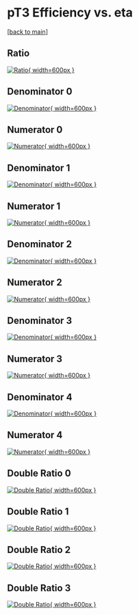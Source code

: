 # pT3 Efficiency vs. eta

[[back to main](./)]



## Ratio

[![Ratio](../mtv/var/pT3_loweta_0_0_eff_eta.png){ width=600px }](../mtv/var/pT3_loweta_0_0_eff_eta.pdf)

## Denominator 0

[![Denominator](../mtv/den/pT3_loweta_0_0_eff_eta_den0.png){ width=600px }](../mtv/den/pT3_loweta_0_0_eff_eta_den0.pdf)

## Numerator 0

[![Numerator](../mtv/num/pT3_loweta_0_0_eff_eta_num0.png){ width=600px }](../mtv/num/pT3_loweta_0_0_eff_eta_num0.pdf)

## Denominator 1

[![Denominator](../mtv/den/pT3_loweta_0_0_eff_eta_den1.png){ width=600px }](../mtv/den/pT3_loweta_0_0_eff_eta_den1.pdf)

## Numerator 1

[![Numerator](../mtv/num/pT3_loweta_0_0_eff_eta_num1.png){ width=600px }](../mtv/num/pT3_loweta_0_0_eff_eta_num1.pdf)

## Denominator 2

[![Denominator](../mtv/den/pT3_loweta_0_0_eff_eta_den2.png){ width=600px }](../mtv/den/pT3_loweta_0_0_eff_eta_den2.pdf)

## Numerator 2

[![Numerator](../mtv/num/pT3_loweta_0_0_eff_eta_num2.png){ width=600px }](../mtv/num/pT3_loweta_0_0_eff_eta_num2.pdf)

## Denominator 3

[![Denominator](../mtv/den/pT3_loweta_0_0_eff_eta_den3.png){ width=600px }](../mtv/den/pT3_loweta_0_0_eff_eta_den3.pdf)

## Numerator 3

[![Numerator](../mtv/num/pT3_loweta_0_0_eff_eta_num3.png){ width=600px }](../mtv/num/pT3_loweta_0_0_eff_eta_num3.pdf)

## Denominator 4

[![Denominator](../mtv/den/pT3_loweta_0_0_eff_eta_den4.png){ width=600px }](../mtv/den/pT3_loweta_0_0_eff_eta_den4.pdf)

## Numerator 4

[![Numerator](../mtv/num/pT3_loweta_0_0_eff_eta_num4.png){ width=600px }](../mtv/num/pT3_loweta_0_0_eff_eta_num4.pdf)

## Double Ratio 0

[![Double Ratio](../mtv/ratio/pT3_loweta_0_0_eff_eta_ratio0.png){ width=600px }](../mtv/ratio/pT3_loweta_0_0_eff_eta_ratio0.pdf)

## Double Ratio 1

[![Double Ratio](../mtv/ratio/pT3_loweta_0_0_eff_eta_ratio1.png){ width=600px }](../mtv/ratio/pT3_loweta_0_0_eff_eta_ratio1.pdf)

## Double Ratio 2

[![Double Ratio](../mtv/ratio/pT3_loweta_0_0_eff_eta_ratio2.png){ width=600px }](../mtv/ratio/pT3_loweta_0_0_eff_eta_ratio2.pdf)

## Double Ratio 3

[![Double Ratio](../mtv/ratio/pT3_loweta_0_0_eff_eta_ratio3.png){ width=600px }](../mtv/ratio/pT3_loweta_0_0_eff_eta_ratio3.pdf)

